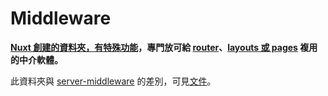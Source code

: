 # Middleware

**[Nuxt 創建的資料夾，有特殊功能](https://nuxtjs.org/docs/2.x/directory-structure/middleware)，專門放可給 [router](https://nuxtjs.org/docs/2.x/directory-structure/middleware#router-middleware)、[layouts 或 pages](https://nuxtjs.org/docs/2.x/directory-structure/middleware#named-middleware) 複用的中介軟體。**

此資料夾與 [server-middleware](../server-middleware/) 的差別，可見[文件](https://nuxtjs.org/docs/2.x/configuration-glossary/configuration-servermiddleware#servermiddleware-vs-middleware)。
